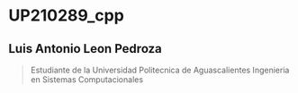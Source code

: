 # UP210289_cpp
## Luis Antonio Leon Pedroza
> Estudiante de la Universidad Politecnica de Aguascalientes 
> Ingenieria en Sistemas Computacionales